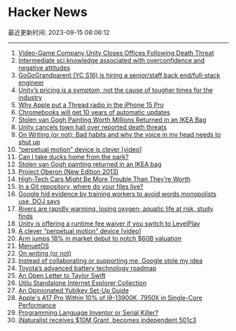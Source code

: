 # Hacker News

最近更新时间: 2023-09-15 08:06:12

--- 
1. [Video-Game Company Unity Closes Offices Following Death Threat](https://www.bloomberg.com/news/articles/2023-09-14/video-game-company-unity-closes-offices-following-death-threat) 
2. [Intermediate sci knowledge associated with overconfidence and negative attitudes](https://www.nature.com/articles/s41562-023-01677-8) 
3. [GoGoGrandparent (YC S16) is hiring a senior/staff back end/full-stack engineer](https://news.ycombinator.com/item?id=37511584) 
4. [Unity’s pricing is a symptom, not the cause of tougher times for the industry](https://www.gamesindustry.biz/unitys-pricing-is-a-symptom-not-the-cause-of-tougher-times-ahead-for-the-games-industry-opinion) 
5. [Why Apple put a Thread radio in the iPhone 15 Pro](https://www.theverge.com/2023/9/14/23871781/apple-iphone-15-pro-thread-radio-bluetooth) 
6. [Chromebooks will get 10 years of automatic updates](https://blog.google/outreach-initiatives/education/automatic-update-extension-chromebook/) 
7. [Stolen van Gogh Painting Worth Millions Returned in an IKEA Bag](https://www.smithsonianmag.com/smart-news/dutch-art-detective-recovers-a-van-gogh-stolen-in-2020-180982896/) 
8. [Unity cancels town hall over reported death threats](https://www.theverge.com/2023/9/14/23873628/unity-death-threats-john-riccitiello) 
9. [On Writing (or not): Bad habits and why the voice in my head needs to shut up](https://bessstillman.substack.com/p/on-writing-or-not) 
10. [“perpetual motion” device is clever [video]](https://www.youtube.com/watch?v=r_LG8FDt51U) 
11. [Can I take ducks home from the park?](https://dynomight.net/ducks/) 
12. [Stolen van Gogh painting returned in an IKEA bag](https://www.smithsonianmag.com/smart-news/dutch-art-detective-recovers-a-van-gogh-stolen-in-2020-180982896/) 
13. [Project Oberon (New Edition 2013)](https://people.inf.ethz.ch/wirth/ProjectOberon/) 
14. [High-Tech Cars Might Be More Trouble Than They’re Worth](https://www.scientificamerican.com/article/high-tech-cars-might-be-more-trouble-than-theyre-worth/) 
15. [In a Git repository, where do your files live?](https://jvns.ca/blog/2023/09/14/in-a-git-repository--where-do-your-files-live-/) 
16. [Google hid evidence by training workers to avoid words monopolists use, DOJ says](https://arstechnica.com/tech-policy/2023/09/google-hid-evidence-by-training-workers-to-avoid-words-monopolists-use-doj-says/) 
17. [Rivers are rapidly warming, losing oxygen; aquatic life at risk, study finds](https://www.eurekalert.org/news-releases/1001268) 
18. [Unity is offering a runtime fee waiver if you switch to LevelPlay](https://mobilegamer.biz/unity-is-offering-a-runtime-fee-waiver-if-you-switch-to-levelplay-as-it-tries-to-kill-applovin/) 
19. [A clever “perpetual motion” device [video]](https://www.youtube.com/watch?v=r_LG8FDt51U) 
20. [Arm jumps 18% in market debut to notch $60B valuation](https://www.reuters.com/markets/deals/softbanks-arm-set-debut-nasdaq-after-blockbuster-ipo-2023-09-14/) 
21. [MenuetOS](https://menuetos.net) 
22. [On writing (or not)](https://bessstillman.substack.com/p/on-writing-or-not) 
23. [Instead of collaborating or supporting me, Google stole my idea](https://github.com/google/project-gameface/issues/1) 
24. [Toyota’s advanced battery technology roadmap](https://newsroom.toyota.eu/toyotas-advanced-battery-technology-roadmap/) 
25. [An Open Letter to Taylor Swift](https://www.honest-broker.com/p/an-open-letter-to-taylor-swift) 
26. [Utilu Standalone Internet Explorer Collection](https://utilu.com/IECollection/) 
27. [An Opinionated Yubikey Set-Up Guide](https://www.procustodibus.com/blog/2023/04/how-to-set-up-a-yubikey/) 
28. [Apple's A17 Pro Within 10% of i9-13900K, 7950X in Single-Core Performance](https://www.tomshardware.com/news/apples-a17-pro-challenges-core-i9-13900k-ryzen-7950x-in-single-core-performance) 
29. [Programming Language Inventor or Serial Killer?](https://vole.wtf/coder-serial-killer-quiz/) 
30. [iNaturalist receives $10M Grant, becomes independent 501c3](https://baynature.org/2023/09/12/inaturalist-strikes-out-on-its-own/) 
